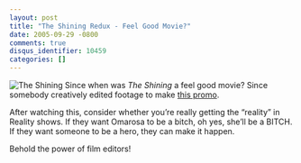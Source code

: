 ```yaml
---
layout: post
title: "The Shining Redux - Feel Good Movie?"
date: 2005-09-29 -0800
comments: true
disqus_identifier: 10459
categories: []
---
```

![The Shining](http://haacked.com/images/TheShining.jpg) Since when was
*The Shining* a feel good movie? Since somebody creatively edited
footage to make [this
promo](http://waxy.org/random/video/shining_redux.mov).

After watching this, consider whether you’re really getting the
“reality” in Reality shows. If they want Omarosa to be a bitch, oh yes,
she’ll be a BITCH. If they want someone to be a hero, they can make it
happen.

Behold the power of film editors!


